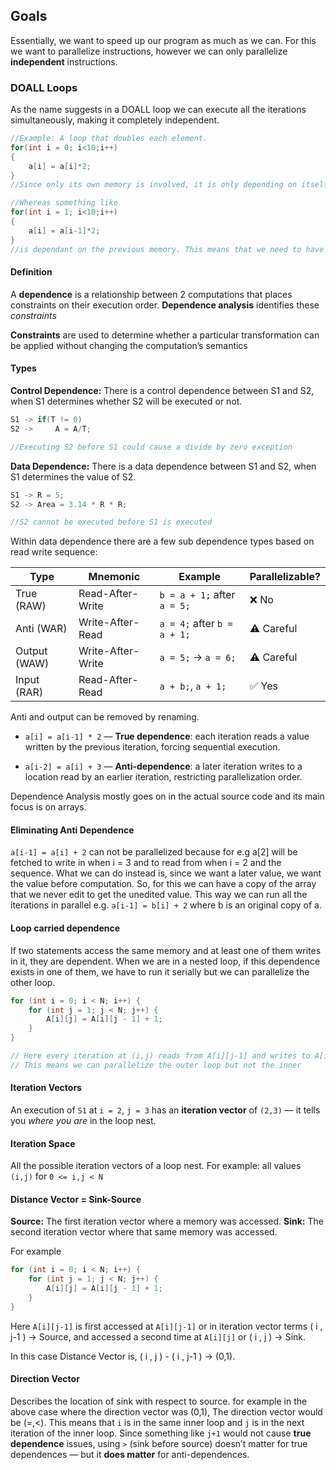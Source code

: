 ## Goals
Essentially, we want to speed up our program as much as we can. For this we want to parallelize instructions, however we can only parallelize **independent** instructions.

### DOALL Loops
As the name suggests in a DOALL loop we can execute all the iterations simultaneously, making it completely independent.
```cpp
//Example: A loop that doubles each element. 
for(int i = 0; i<10;i++)
{
	a[i] = a[i]*2;
}
//Since only its own memory is involved, it is only depending on itself, i.e. independent.

//Whereas something like
for(int i = 1; i<10;i++)
{
	a[i] = a[i-1]*2;
}
//is dependant on the previous memory. This means that we need to have a[i-1] computed before we can compute a[i] making it not possible to parallelize.
```

#### Definition
A **dependence** is a relationship between 2 computations that places constraints on their execution order. **Dependence analysis** identifies these *constraints*

**Constraints** are used to determine whether a particular transformation can be applied without changing the computation’s semantics

#### Types
**Control Dependence:** There is a control dependence between S1 and S2, when S1 determines whether S2 will be executed or not.
```cpp
S1 -> if(T != 0)
S2 ->     A = A/T;

//Executing S2 before S1 could cause a divide by zero exception
```

**Data Dependence:** There is a data dependence between S1 and S2, when S1 determines the value of S2.
```cpp
S1 -> R = 5;
S2 -> Area = 3.14 * R * R;

//S2 cannot be executed before S1 is executed
```

Within data dependence there are a few sub dependence types based on read write sequence:

| Type         | Mnemonic          | Example                     | Parallelizable? |
| ------------ | ----------------- | --------------------------- | --------------- |
| True (RAW)   | Read-After-Write  | `b = a + 1;` after `a = 5;` | ❌ No            |
| Anti (WAR)   | Write-After-Read  | `a = 4;` after `b = a + 1;` | ⚠️ Careful      |
| Output (WAW) | Write-After-Write | `a = 5;` → `a = 6;`         | ⚠️ Careful      |
| Input (RAR)  | Read-After-Read   | `a + b;`, `a + 1;`          | ✅ Yes           |

Anti and output can be removed by renaming.

- `a[i] = a[i-1] * 2` — **True dependence**: each iteration reads a value written by the previous iteration, forcing sequential execution.
    
- `a[i-2] = a[i] + 3` — **Anti-dependence**: a later iteration writes to a location read by an earlier iteration, restricting parallelization order.

Dependence Analysis mostly goes on in the actual source code and its main focus is on arrays.

#### Eliminating Anti Dependence

`a[i-1] = a[i] + 2` can not be parallelized because for e.g a[2] will be fetched to write in when i = 3 and to read from when i = 2 and the sequence. What we can do instead is, since we want a later value, we want the value before computation. So, for this we can have a copy of the array that we never edit to get the unedited value. This way we can run all the iterations in parallel e.g. `a[i-1] = b[i] + 2` where b is an original copy of a.

#### Loop carried dependence
If two statements access the same memory and at least one of them writes in it, they are dependent. When we are in a nested loop, if this dependence exists in one of them, we have to run it serially but we can parallelize the other loop.

```cpp
for (int i = 0; i < N; i++) {
    for (int j = 1; j < N; j++) {
        A[i][j] = A[i][j - 1] + 1;
    }
}

// Here every iteration at (i,j) reads from A[i][j-1] and writes to A[i][j]
// This means we can parallelize the outer loop but not the inner
```


#### Iteration Vectors
An execution of `S1` at `i = 2`, `j = 3` has an **iteration vector** of `(2,3)` — it tells you _where you are_ in the loop nest.

#### Iteration Space
All the possible iteration vectors of a loop nest.  For example: all values `(i,j)` for `0 <= i,j < N`

#### Distance Vector = Sink-Source
**Source:** The first iteration vector where a memory was accessed.
**Sink:** The second iteration vector where that same memory was accessed.

For example
```cpp
for (int i = 0; i < N; i++) {
    for (int j = 1; j < N; j++) {
        A[i][j] = A[i][j - 1] + 1;
    }
}
```

Here `A[i][j-1]` is first accessed at `A[i][j-1]` or in iteration vector terms ( i , j-1 ) -> Source, and accessed a second time at `A[i][j]` or ( i , j ) -> Sink. 

In this case Distance Vector is, ( i , j ) - ( i , j-1 ) -> (0,1).

#### Direction Vector
Describes the location of sink with respect to source. for example in the above case where the direction vector was (0,1), The direction vector would be (=,<). This means that `i` is in the same inner loop and `j` is in the next iteration of the inner loop. Since something like `j+1` would not cause **true dependence** issues, using `>` (sink before source) doesn’t matter for true dependences — but it **does matter** for anti-dependences.



